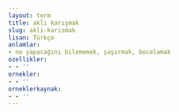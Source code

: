 ```yaml
---
layout: term
title: aklı karışmak
slug: akli-karismak
lisan: Türkçe
anlamlar:
- ne yapacağını bilememek, şaşırmak, bocalamak
ozellikler:
- - ''
ornekler:
- - ''
orneklerkaynak:
- - ''
---
```

